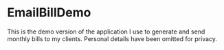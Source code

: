 # EmailBillDemo
This is the demo version of the application I use to generate and send monthly bills to my clients.  Personal details have been omitted for privacy.
